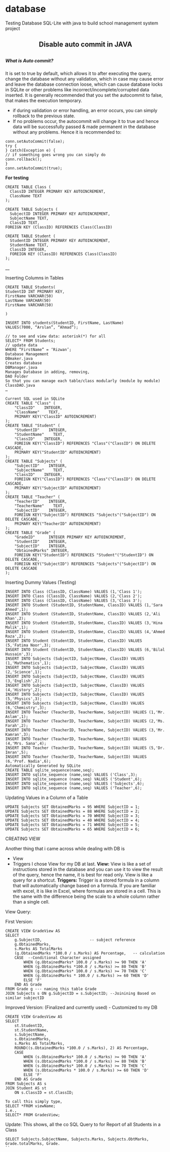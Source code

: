 # database
Testing Database SQL-Lite with java to build school management system project



<h2 align= center>Disable auto commit in JAVA<h2>

##### What is Auto commit?
It is set to true by default, which allows it to after executing the query, change the database without any validation, which in case may cause error and leave the database connection loose, which can cause database locks in SQLite or other problems like incorrect/incomplete/corrupted data inserted.
It is generally recommended that you set the autocommit to false, that makes the execution temporary.
- if during validation or error handling, an error occurs, you can simply rollback to the previous state.
- If no problems occur, the autocommit will change it to true and hence data will be successfully passed & made permanent in the database without any problems.
Hence it is recommended to:

```
conn.setAutoCommit(false);
try {
} catch(Exception e) {
// if something goes wrong you can simply do
conn.rollback();
}
conn.setAutoCommit(true);
```

**For testing**
```
CREATE TABLE Class (
  ClassID INTEGER PRIMARY KEY AUTOINCREMENT,
  ClassName TEXT
);

CREATE TABLE Subjects (
  SubjectID INTEGER PRIMARY KEY AUTOINCREMENT,
  SubjectName TEXT,
  ClassID TEXT,
FOREIGN KEY (ClassID) REFERENCES Class(ClassID)

CREATE TABLE Student (
  StudentID INTEGER PRIMARY KEY AUTOINCREMENT,
  StudentName TEXT,
  ClassID INTEGER,
  FOREIGN KEY (ClassID) REFERENCES Class(ClassID)
);
```
__

Inserting Columns in Tables
```
CREATE TABLE Students(
StudentID INT PRIMARY KEY,
FirstName VARCHAR(50)
LastName VARCHAR(50)
FirstName VARCHAR(50)

)

INSERT INTO students(StudentID, FirstName, LastName)
VALUES(7000, “Arslan”, “Ahmad”);

// to see and view data: asterisk(*) for all
SELECT* FROM Students;
// update data
WHERE “FirstName” = ‘Rizwan’;
Database Management
DBmaker.java
Creates database
DBManager.java
Manages Database in adding, removing,
DAO Folder
So that you can manage each table/class modularly (module by module)
ClassDAO.java
…

Current SQL used in SQLite
CREATE TABLE "Class" (
    "ClassID"    INTEGER,
    "ClassName"    TEXT,
    PRIMARY KEY("ClassID" AUTOINCREMENT)
);
CREATE TABLE "Student" (
    "StudentID"    INTEGER,
    "StudentName"    TEXT,
    "ClassID"    INTEGER,
    FOREIGN KEY("ClassID") REFERENCES "Class"("ClassID") ON DELETE CASCADE,
    PRIMARY KEY("StudentID" AUTOINCREMENT)
);
CREATE TABLE "Subjects" (
    "SubjectID"    INTEGER,
    "SubjectName"    TEXT,
    "ClassID"    INTEGER,
    FOREIGN KEY("ClassID") REFERENCES "Class"("ClassID") ON DELETE CASCADE,
    PRIMARY KEY("SubjectID" AUTOINCREMENT)
);
CREATE TABLE "Teacher" (
    "TeacherID"    INTEGER,
    "TeacherName"    TEXT,
    "SubjectID"    INTEGER,
    FOREIGN KEY("SubjectID") REFERENCES "Subjects"("SubjectID") ON DELETE CASCADE,
    PRIMARY KEY("TeacherID" AUTOINCREMENT)
);
CREATE TABLE "Grade" (
    "GradeID"      INTEGER PRIMARY KEY AUTOINCREMENT,
    "StudentID"    INTEGER,
    "SubjectID"    INTEGER,
    "ObtainedMarks" INTEGER,
    FOREIGN KEY("StudentID") REFERENCES "Student"("StudentID") ON DELETE CASCADE,
    FOREIGN KEY("SubjectID") REFERENCES "Subjects"("SubjectID") ON DELETE CASCADE
);
```

Inserting Dummy Values (Testing)
```
INSERT INTO Class (ClassID, ClassName) VALUES (1,'Class 1');
INSERT INTO Class (ClassID, ClassName) VALUES (2,'Class 2');
INSERT INTO Class (ClassID, ClassName) VALUES (3,'Class 3');
INSERT INTO Student (StudentID, StudentName, ClassID) VALUES (1,'Sara Ahmed',1);
INSERT INTO Student (StudentID, StudentName, ClassID) VALUES (2,'Ali Khan',2);
INSERT INTO Student (StudentID, StudentName, ClassID) VALUES (3,'Hina Malik',1);
INSERT INTO Student (StudentID, StudentName, ClassID) VALUES (4,'Ahmed Raza',2);
INSERT INTO Student (StudentID, StudentName, ClassID) VALUES (5,'Fatima Noor',3);
INSERT INTO Student (StudentID, StudentName, ClassID) VALUES (6,'Bilal Hussain',3);
INSERT INTO Subjects (SubjectID, SubjectName, ClassID) VALUES (1,'Mathematics',1);
INSERT INTO Subjects (SubjectID, SubjectName, ClassID) VALUES (2,'Science',1);
INSERT INTO Subjects (SubjectID, SubjectName, ClassID) VALUES (3,'English',2);
INSERT INTO Subjects (SubjectID, SubjectName, ClassID) VALUES (4,'History',2);
INSERT INTO Subjects (SubjectID, SubjectName, ClassID) VALUES (5,'Physics',3);
INSERT INTO Subjects (SubjectID, SubjectName, ClassID) VALUES (6,'Chemistry',3);
INSERT INTO Teacher (TeacherID, TeacherName, SubjectID) VALUES (1,'Mr. Aslam',1);
INSERT INTO Teacher (TeacherID, TeacherName, SubjectID) VALUES (2,'Ms. Farah',2);
INSERT INTO Teacher (TeacherID, TeacherName, SubjectID) VALUES (3,'Mr. Kamran',3);
INSERT INTO Teacher (TeacherID, TeacherName, SubjectID) VALUES (4,'Mrs. Sana',4);
INSERT INTO Teacher (TeacherID, TeacherName, SubjectID) VALUES (5,'Dr. Imran',5);
INSERT INTO Teacher (TeacherID, TeacherName, SubjectID) VALUES (6,'Prof. Nadia',6);
Automatically Generated by SQLite
CREATE TABLE sqlite_sequence(name,seq);
INSERT INTO sqlite_sequence (name,seq) VALUES ('Class',3);
INSERT INTO sqlite_sequence (name,seq) VALUES ('Student',6);
INSERT INTO sqlite_sequence (name,seq) VALUES ('Subjects',6);
INSERT INTO sqlite_sequence (name,seq) VALUES ('Teacher',6);
```

Updating Values in a Column of a Table
```
UPDATE Subjects SET ObtainedMarks = 95 WHERE SubjectID = 1;
UPDATE Subjects SET ObtainedMarks = 88 WHERE SubjectID = 2;
UPDATE Subjects SET ObtainedMarks = 70 WHERE SubjectID = 3;
UPDATE Subjects SET ObtainedMarks = 40 WHERE SubjectID = 4;
UPDATE Subjects SET ObtainedMarks = 71 WHERE SubjectID = 5;
UPDATE Subjects SET ObtainedMarks = 65 WHERE SubjectID = 6;
```
CREATING VIEW

Another thing that i came across while dealing with DB is
- View
- Triggers
I chose View for my DB at last.
**View:**
View is like a set of instructions stored in the database and you can use it to view the result of the query, hence the name, it is best for read only. View is like a query for a shortcut.
**Triggers:**
Trigger is a stored formula in a column that will automatically change based on a formula.
If you are familiar with excel, it is like in Excel, where formulas are stored in a cell. This is the same with the difference being the scale to a whole column rather than a single cell.

View Query:

First Version:
```
CREATE VIEW GradeView AS
SELECT
    g.SubjectID,                     -- subject reference
    g.ObtainedMarks,
    s.Marks AS TotalMarks
    (g.ObtainedMarks *100.0 / s.Marks) AS Percentage,   -- calculation
    CASE  --Conditional Character assigned
        WHEN (g.ObtainedMarks* 100.0 / s.Marks) >= 90 THEN 'A'
        WHEN (g.ObtainedMarks *100.0 / s.Marks) >= 80 THEN 'B'
        WHEN (g.ObtainedMarks* 100.0 / s.Marks) >= 70 THEN 'C'
        WHEN (g.ObtainedMarks * 100.0 / s.Marks) >= 60 THEN 'D'
        ELSE 'F'
    END AS Grade
FROM Grade g --- naming this table Grade
JOIN Subjects s ON g.SubjectID = s.SubjectID; --Joinining Based on similar subjectID
```
Improved Version: (Finalized and currently used) - Customized to my DB
```
CREATE VIEW GradesView AS
SELECT
    st.StudentID,
    st.StudentName,
    s.SubjectName,
    s.ObtainedMarks,
    s.Marks AS TotalMarks,
    ROUND((s.ObtainedMarks *100.0 / s.Marks), 2) AS Percentage,
    CASE
        WHEN (s.ObtainedMarks* 100.0 / s.Marks) >= 90 THEN 'A'
        WHEN (s.ObtainedMarks *100.0 / s.Marks) >= 80 THEN 'B'
        WHEN (s.ObtainedMarks* 100.0 / s.Marks) >= 70 THEN 'C'
        WHEN (s.ObtainedMarks * 100.0 / s.Marks) >= 60 THEN 'D'
        ELSE 'F'
    END AS Grade
FROM Subjects AS s
JOIN Student AS st
    ON s.ClassID = st.ClassID;

To call this simply type,
SELECT *FROM viewName;
i.e.,
SELECT* FROM GradesView;
```

Update: This shows, all the co
SQL Query to for Report of all Students in a Class
```
SELECT Subjects.SubjectName, Subjects.Marks, Subjects.ObtMarks, Grade.totalMarks, Grade.
``